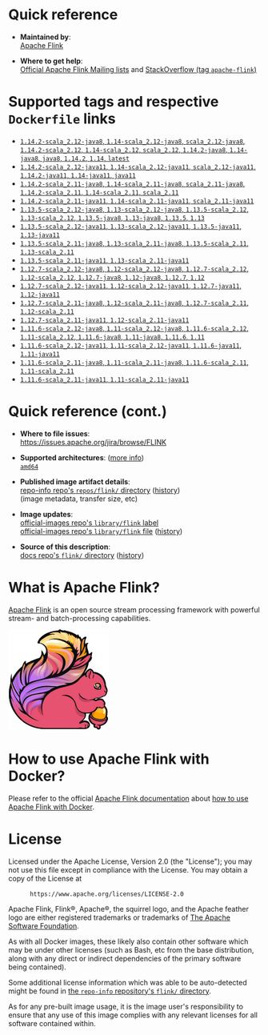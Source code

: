 <!--

********************************************************************************

WARNING:

    DO NOT EDIT "flink/README.md"

    IT IS AUTO-GENERATED

    (from the other files in "flink/" combined with a set of templates)

********************************************************************************

-->

# Quick reference

-	**Maintained by**:  
	[Apache Flink](https://flink.apache.org/community.html#people)

-	**Where to get help**:  
	[Official Apache Flink Mailing lists](https://flink.apache.org/community.html#mailing-lists) and [StackOverflow (tag `apache-flink`)](https://stackoverflow.com/questions/tagged/apache-flink)

# Supported tags and respective `Dockerfile` links

-	[`1.14.2-scala_2.12-java8`, `1.14-scala_2.12-java8`, `scala_2.12-java8`, `1.14.2-scala_2.12`, `1.14-scala_2.12`, `scala_2.12`, `1.14.2-java8`, `1.14-java8`, `java8`, `1.14.2`, `1.14`, `latest`](https://github.com/apache/flink-docker/blob/0ebeb6ccefea52933ff60c8e5fa7d77adb4090dc/1.14/scala_2.12-java8-debian/Dockerfile)
-	[`1.14.2-scala_2.12-java11`, `1.14-scala_2.12-java11`, `scala_2.12-java11`, `1.14.2-java11`, `1.14-java11`, `java11`](https://github.com/apache/flink-docker/blob/0ebeb6ccefea52933ff60c8e5fa7d77adb4090dc/1.14/scala_2.12-java11-debian/Dockerfile)
-	[`1.14.2-scala_2.11-java8`, `1.14-scala_2.11-java8`, `scala_2.11-java8`, `1.14.2-scala_2.11`, `1.14-scala_2.11`, `scala_2.11`](https://github.com/apache/flink-docker/blob/0ebeb6ccefea52933ff60c8e5fa7d77adb4090dc/1.14/scala_2.11-java8-debian/Dockerfile)
-	[`1.14.2-scala_2.11-java11`, `1.14-scala_2.11-java11`, `scala_2.11-java11`](https://github.com/apache/flink-docker/blob/0ebeb6ccefea52933ff60c8e5fa7d77adb4090dc/1.14/scala_2.11-java11-debian/Dockerfile)
-	[`1.13.5-scala_2.12-java8`, `1.13-scala_2.12-java8`, `1.13.5-scala_2.12`, `1.13-scala_2.12`, `1.13.5-java8`, `1.13-java8`, `1.13.5`, `1.13`](https://github.com/apache/flink-docker/blob/0ebeb6ccefea52933ff60c8e5fa7d77adb4090dc/1.13/scala_2.12-java8-debian/Dockerfile)
-	[`1.13.5-scala_2.12-java11`, `1.13-scala_2.12-java11`, `1.13.5-java11`, `1.13-java11`](https://github.com/apache/flink-docker/blob/0ebeb6ccefea52933ff60c8e5fa7d77adb4090dc/1.13/scala_2.12-java11-debian/Dockerfile)
-	[`1.13.5-scala_2.11-java8`, `1.13-scala_2.11-java8`, `1.13.5-scala_2.11`, `1.13-scala_2.11`](https://github.com/apache/flink-docker/blob/0ebeb6ccefea52933ff60c8e5fa7d77adb4090dc/1.13/scala_2.11-java8-debian/Dockerfile)
-	[`1.13.5-scala_2.11-java11`, `1.13-scala_2.11-java11`](https://github.com/apache/flink-docker/blob/0ebeb6ccefea52933ff60c8e5fa7d77adb4090dc/1.13/scala_2.11-java11-debian/Dockerfile)
-	[`1.12.7-scala_2.12-java8`, `1.12-scala_2.12-java8`, `1.12.7-scala_2.12`, `1.12-scala_2.12`, `1.12.7-java8`, `1.12-java8`, `1.12.7`, `1.12`](https://github.com/apache/flink-docker/blob/79bcbe515597ed4639da10709742cdcbe331fbc3/1.12/scala_2.12-java8-debian/Dockerfile)
-	[`1.12.7-scala_2.12-java11`, `1.12-scala_2.12-java11`, `1.12.7-java11`, `1.12-java11`](https://github.com/apache/flink-docker/blob/79bcbe515597ed4639da10709742cdcbe331fbc3/1.12/scala_2.12-java11-debian/Dockerfile)
-	[`1.12.7-scala_2.11-java8`, `1.12-scala_2.11-java8`, `1.12.7-scala_2.11`, `1.12-scala_2.11`](https://github.com/apache/flink-docker/blob/79bcbe515597ed4639da10709742cdcbe331fbc3/1.12/scala_2.11-java8-debian/Dockerfile)
-	[`1.12.7-scala_2.11-java11`, `1.12-scala_2.11-java11`](https://github.com/apache/flink-docker/blob/79bcbe515597ed4639da10709742cdcbe331fbc3/1.12/scala_2.11-java11-debian/Dockerfile)
-	[`1.11.6-scala_2.12-java8`, `1.11-scala_2.12-java8`, `1.11.6-scala_2.12`, `1.11-scala_2.12`, `1.11.6-java8`, `1.11-java8`, `1.11.6`, `1.11`](https://github.com/apache/flink-docker/blob/79bcbe515597ed4639da10709742cdcbe331fbc3/1.11/scala_2.12-java8-debian/Dockerfile)
-	[`1.11.6-scala_2.12-java11`, `1.11-scala_2.12-java11`, `1.11.6-java11`, `1.11-java11`](https://github.com/apache/flink-docker/blob/79bcbe515597ed4639da10709742cdcbe331fbc3/1.11/scala_2.12-java11-debian/Dockerfile)
-	[`1.11.6-scala_2.11-java8`, `1.11-scala_2.11-java8`, `1.11.6-scala_2.11`, `1.11-scala_2.11`](https://github.com/apache/flink-docker/blob/79bcbe515597ed4639da10709742cdcbe331fbc3/1.11/scala_2.11-java8-debian/Dockerfile)
-	[`1.11.6-scala_2.11-java11`, `1.11-scala_2.11-java11`](https://github.com/apache/flink-docker/blob/79bcbe515597ed4639da10709742cdcbe331fbc3/1.11/scala_2.11-java11-debian/Dockerfile)

# Quick reference (cont.)

-	**Where to file issues**:  
	https://issues.apache.org/jira/browse/FLINK

-	**Supported architectures**: ([more info](https://github.com/docker-library/official-images#architectures-other-than-amd64))  
	[`amd64`](https://hub.docker.com/r/amd64/flink/)

-	**Published image artifact details**:  
	[repo-info repo's `repos/flink/` directory](https://github.com/docker-library/repo-info/blob/master/repos/flink) ([history](https://github.com/docker-library/repo-info/commits/master/repos/flink))  
	(image metadata, transfer size, etc)

-	**Image updates**:  
	[official-images repo's `library/flink` label](https://github.com/docker-library/official-images/issues?q=label%3Alibrary%2Fflink)  
	[official-images repo's `library/flink` file](https://github.com/docker-library/official-images/blob/master/library/flink) ([history](https://github.com/docker-library/official-images/commits/master/library/flink))

-	**Source of this description**:  
	[docs repo's `flink/` directory](https://github.com/docker-library/docs/tree/master/flink) ([history](https://github.com/docker-library/docs/commits/master/flink))

# What is Apache Flink?

[Apache Flink](https://flink.apache.org/) is an open source stream processing framework with powerful stream- and batch-processing capabilities.

![logo](https://raw.githubusercontent.com/docker-library/docs/71398f44551617e3934a86b4b7a3c770ae093b59/flink/logo.png)

# How to use Apache Flink with Docker?

Please refer to the official [Apache Flink documentation](https://ci.apache.org/projects/flink/flink-docs-master/) about [how to use Apache Flink with Docker](https://ci.apache.org/projects/flink/flink-docs-master/ops/deployment/docker.html).

# License

Licensed under the Apache License, Version 2.0 (the "License"); you may not use this file except in compliance with the License. You may obtain a copy of the License at

	      https://www.apache.org/licenses/LICENSE-2.0

Apache Flink, Flink®, Apache®, the squirrel logo, and the Apache feather logo are either registered trademarks or trademarks of [The Apache Software Foundation](https://apache.org/).

As with all Docker images, these likely also contain other software which may be under other licenses (such as Bash, etc from the base distribution, along with any direct or indirect dependencies of the primary software being contained).

Some additional license information which was able to be auto-detected might be found in [the `repo-info` repository's `flink/` directory](https://github.com/docker-library/repo-info/tree/master/repos/flink).

As for any pre-built image usage, it is the image user's responsibility to ensure that any use of this image complies with any relevant licenses for all software contained within.
